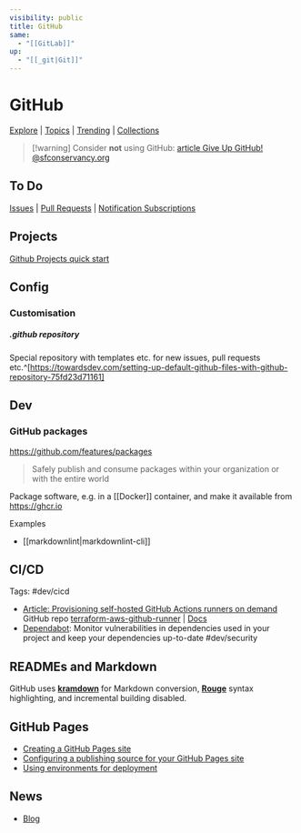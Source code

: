 ```yaml
---
visibility: public
title: GitHub
same:
  - "[[GitLab]]"
up:
  - "[[_git|Git]]"
---
```

# GitHub


[Explore](https://github.com/explore) | [Topics](https://github.com/topics) | [Trending](https://github.com/trending) | [Collections](https://github.com/collections)

> [!warning] Consider **not** using GitHub: [article Give Up GitHub! @sfconservancy.org](https://giveupgithub.org/)


## To Do

[Issues](https://github.com/issues) | [Pull Requests](https://github.com/pulls) | [Notification Subscriptions](https://github.com/notifications/subscriptions)

## Projects

[Github Projects quick start](https://docs.github.com/en/issues/planning-and-tracking-with-projects/learning-about-projects/quickstart-for-projects)

## Config

### Customisation

##### .github repository

Special repository with templates etc. for new issues, pull requests etc.^[https://towardsdev.com/setting-up-default-github-files-with-github-repository-75fd23d71161]

## Dev

### GitHub packages

<https://github.com/features/packages>
> Safely publish and consume packages within your organization or with the entire world

Package software, e.g. in a [[Docker]] container, and make it available from <https://ghcr.io>

Examples

- [[markdownlint|markdownlint-cli]]

## CI/CD

Tags: #dev/cicd

- [Article: Provisioning self-hosted GitHub Actions runners on demand ](https://github.com/readme/guides/github-runners-philips)
    GitHub repo [terraform-aws-github-runner](https://github.com/philips-labs/terraform-aws-github-runner) | [Docs](https://philips-labs.github.io/terraform-aws-github-runner/)
- [Dependabot](https://docs.github.com/en/code-security/dependabot): Monitor vulnerabilities in dependencies used in your project and keep your dependencies up-to-date #dev/security

## READMEs and Markdown

GitHub uses [**kramdown**](Markdown.md#kramdown) for Markdown conversion, [**Rouge**](http://rouge.jneen.net/) syntax highlighting, and incremental building disabled.

## GitHub Pages

- [Creating a GitHub Pages site](https://docs.github.com/en/pages/getting-started-with-github-pages/creating-a-github-pages-site)
- [Configuring a publishing source for your GitHub Pages site](https://docs.github.com/en/pages/getting-started-with-github-pages/configuring-a-publishing-source-for-your-github-pages-site)
- [Using environments for deployment](https://docs.github.com/en/actions/deployment/targeting-different-environments/using-environments-for-deployment)

## News

- [Blog](https://github.blog/)